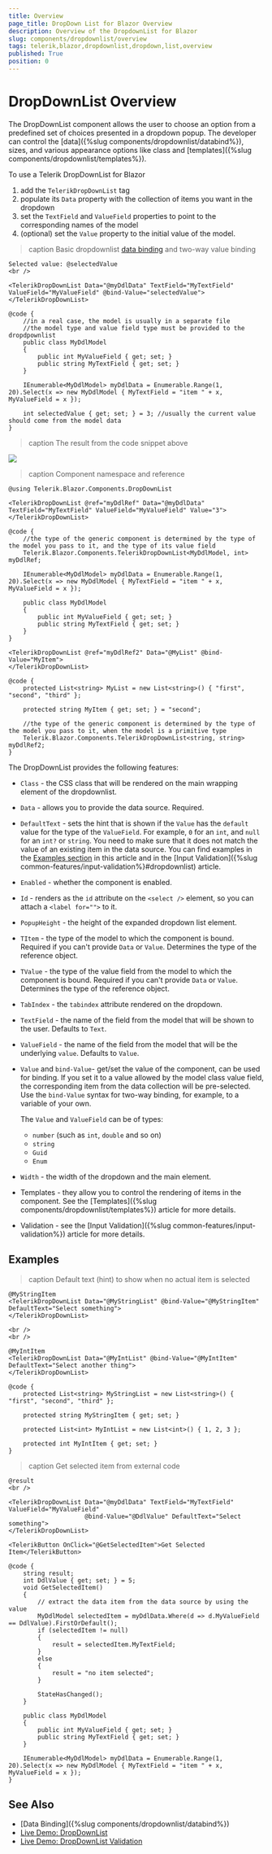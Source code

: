 ```yaml
---
title: Overview
page_title: DropDown List for Blazor Overview
description: Overview of the DropdownList for Blazor
slug: components/dropdownlist/overview
tags: telerik,blazor,dropdownlist,dropdown,list,overview
published: True
position: 0
---
```


# DropDownList Overview

The DropDownList component allows the user to choose an option from a predefined set of choices presented in a dropdown popup. The developer can control the [data]({%slug components/dropdownlist/databind%}), sizes, and various appearance options like class and [templates]({%slug components/dropdownlist/templates%}).

To use a Telerik DropDownList for Blazor

1. add the `TelerikDropDownList` tag
1. populate its `Data` property with the collection of items you want in the dropdown
1. set the `TextField` and `ValueField` properties to point to the corresponding names of the model
1. (optional) set the `Value` property to the initial value of the model.

>caption Basic dropdownlist [data binding](data-bind) and two-way value binding

````CSHTML
Selected value: @selectedValue
<br />

<TelerikDropDownList Data="@myDdlData" TextField="MyTextField" ValueField="MyValueField" @bind-Value="selectedValue">
</TelerikDropDownList>

@code {
	//in a real case, the model is usually in a separate file
	//the model type and value field type must be provided to the dropdpownlist
	public class MyDdlModel
	{
		public int MyValueField { get; set; }
		public string MyTextField { get; set; }
	}

	IEnumerable<MyDdlModel> myDdlData = Enumerable.Range(1, 20).Select(x => new MyDdlModel { MyTextField = "item " + x, MyValueField = x });

	int selectedValue { get; set; } = 3; //usually the current value should come from the model data
}
````

>caption The result from the code snippet above

![](images/dropdownlist-basic-screenshot.jpg)

>caption Component namespace and reference

````CSHTML
@using Telerik.Blazor.Components.DropDownList

<TelerikDropDownList @ref="myDdlRef" Data="@myDdlData" TextField="MyTextField" ValueField="MyValueField" Value="3">
</TelerikDropDownList>

@code {
	//the type of the generic component is determined by the type of the model you pass to it, and the type of its value field
	Telerik.Blazor.Components.TelerikDropDownList<MyDdlModel, int> myDdlRef;

	IEnumerable<MyDdlModel> myDdlData = Enumerable.Range(1, 20).Select(x => new MyDdlModel { MyTextField = "item " + x, MyValueField = x });
	
	public class MyDdlModel
	{
		public int MyValueField { get; set; }
		public string MyTextField { get; set; }
	}
}

<TelerikDropDownList @ref="myDdlRef2" Data="@MyList" @bind-Value="MyItem">
</TelerikDropDownList>

@code {
    protected List<string> MyList = new List<string>() { "first", "second", "third" };

    protected string MyItem { get; set; } = "second";
    
    //the type of the generic component is determined by the type of the model you pass to it, when the model is a primitive type
	Telerik.Blazor.Components.TelerikDropDownList<string, string> myDdlRef2;
}
````

The DropDownList provides the following features:

* `Class` - the CSS class that will be rendered on the main wrapping element of the dropdownlist.
* `Data` - allows you to provide the data source. Required.
* `DefaultText` - sets the hint that is shown if the `Value` has the `default` value for the type of the `ValueField`. For example, `0` for an `int`, and `null` for an `int?` or `string`. You need to make sure that it does not match the value of an existing item in the data source. You can find examples in the [Examples section](#examples) in this article and in the [Input Validation]({%slug common-features/input-validation%}#dropdownlist) article.
* `Enabled` - whether the component is enabled.
* `Id` - renders as the `id` attribute on the `<select />` element, so you can attach a `<label for="">` to it.
* `PopupHeight` - the height of the expanded dropdown list element.
* `TItem` - the type of the model to which the component is bound. Required if you can't provide `Data` or `Value`. Determines the type of the reference object.
* `TValue` - the type of the value field from the model to which the component is bound. Required if you can't provide `Data` or `Value`. Determines the type of the reference object.
* `TabIndex` - the `tabindex` attribute rendered on the dropdown.
* `TextField` - the name of the field from the model that will be shown to the user. Defaults to `Text`.
* `ValueField` - the name of the field from the model that will be the underlying `value`. Defaults to `Value`.
* `Value` and `bind-Value`- get/set the value of the component, can be used for binding. If you set it to a value allowed by the model class value field, the corresponding item from the data collection will be pre-selected. Use the `bind-Value` syntax for two-way binding, for example, to a variable of your own. 
    
    The `Value` and `ValueField` can be of types:

    * `number` (such as `int`, `double` and so on)
    * `string`
    * `Guid`
    * `Enum`
* `Width` - the width of the dropdown and the main element.
* Templates - they allow you to control the rendering of items in the component. See the [Templates]({%slug components/dropdownlist/templates%}) article for more details.
* Validation - see the [Input Validation]({%slug common-features/input-validation%}) article for more details.


## Examples

>caption Default text (hint) to show when no actual item is selected

````CSHTML
@MyStringItem
<TelerikDropDownList Data="@MyStringList" @bind-Value="@MyStringItem" DefaultText="Select something">
</TelerikDropDownList>

<br />
<br />

@MyIntItem
<TelerikDropDownList Data="@MyIntList" @bind-Value="@MyIntItem" DefaultText="Select another thing">
</TelerikDropDownList>

@code {
    protected List<string> MyStringList = new List<string>() { "first", "second", "third" };

    protected string MyStringItem { get; set; }

    protected List<int> MyIntList = new List<int>() { 1, 2, 3 };

    protected int MyIntItem { get; set; }
}
````

>caption Get selected item from external code

````CSHTML
@result
<br />

<TelerikDropDownList Data="@myDdlData" TextField="MyTextField" ValueField="MyValueField"
                     @bind-Value="@DdlValue" DefaultText="Select something">
</TelerikDropDownList>

<TelerikButton OnClick="@GetSelectedItem">Get Selected Item</TelerikButton>

@code {
    string result;
    int DdlValue { get; set; } = 5;
    void GetSelectedItem()
    {
        // extract the data item from the data source by using the value
        MyDdlModel selectedItem = myDdlData.Where(d => d.MyValueField == DdlValue).FirstOrDefault();
        if (selectedItem != null)
        {
            result = selectedItem.MyTextField;
        }
        else
        {
            result = "no item selected";
        }

        StateHasChanged();
    }

    public class MyDdlModel
    {
        public int MyValueField { get; set; }
        public string MyTextField { get; set; }
    }

    IEnumerable<MyDdlModel> myDdlData = Enumerable.Range(1, 20).Select(x => new MyDdlModel { MyTextField = "item " + x, MyValueField = x });
}
````




## See Also

  * [Data Binding]({%slug components/dropdownlist/databind%})
  * [Live Demo: DropDownList](https://demos.telerik.com/blazor-ui/dropdownlist/index)
  * [Live Demo: DropDownList Validation](https://demos.telerik.com/blazor-ui/dropdownlist/validation)
  
